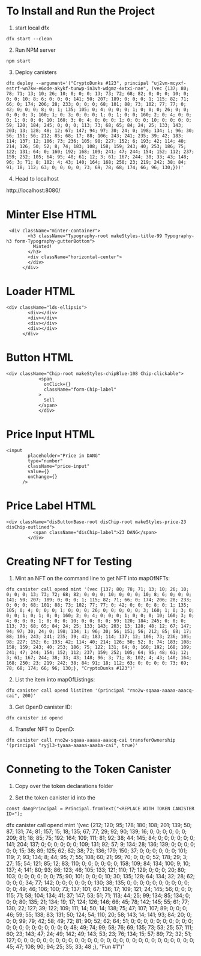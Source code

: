 # To Install and Run the Project

1. start local dfx

```
dfx start --clean
```

2. Run NPM server

```
npm start
```

3. Deploy canisters

```
dfx deploy --argument='("CryptoDunks #123", principal "uj2vm-mcyxf-estrf-wn7kw-e6ode-akykf-tunwp-in3vh-wdgmz-4xtxi-nae", (vec {137; 80; 78; 71; 13; 10; 26; 10; 0; 0; 0; 13; 73; 72; 68; 82; 0; 0; 0; 10; 0; 0; 0; 10; 8; 6; 0; 0; 0; 141; 50; 207; 189; 0; 0; 0; 1; 115; 82; 71; 66; 0; 174; 206; 28; 233; 0; 0; 0; 68; 101; 88; 73; 102; 77; 77; 0; 42; 0; 0; 0; 8; 0; 1; 135; 105; 0; 4; 0; 0; 0; 1; 0; 0; 0; 26; 0; 0; 0; 0; 0; 3; 160; 1; 0; 3; 0; 0; 0; 1; 0; 1; 0; 0; 160; 2; 0; 4; 0; 0; 0; 1; 0; 0; 0; 10; 160; 3; 0; 4; 0; 0; 0; 1; 0; 0; 0; 10; 0; 0; 0; 0; 59; 120; 184; 245; 0; 0; 0; 113; 73; 68; 65; 84; 24; 25; 133; 143; 203; 13; 128; 48; 12; 67; 147; 94; 97; 30; 24; 0; 198; 134; 1; 96; 30; 56; 151; 56; 212; 85; 68; 17; 88; 106; 243; 241; 235; 39; 42; 183; 114; 137; 12; 106; 73; 236; 105; 98; 227; 152; 6; 193; 42; 114; 40; 214; 126; 50; 52; 8; 74; 183; 108; 158; 159; 243; 40; 253; 186; 75; 122; 131; 64; 0; 160; 192; 168; 109; 241; 47; 244; 154; 152; 112; 237; 159; 252; 105; 64; 95; 48; 61; 12; 3; 61; 167; 244; 38; 33; 43; 148; 96; 3; 71; 8; 102; 4; 43; 140; 164; 168; 250; 23; 219; 242; 38; 84; 91; 18; 112; 63; 0; 0; 0; 0; 73; 69; 78; 68; 174; 66; 96; 130;}))'
```

4. Head to localhost

http://localhost:8080/

# Minter Else HTML

```
 <div className="minter-container">
        <h3 className="Typography-root makeStyles-title-99 Typography-h3 form-Typography-gutterBottom">
          Minted!
        </h3>
        <div className="horizontal-center">
        </div>
      </div>

```

# Loader HTML

```
<div className="lds-ellipsis">
        <div></div>
        <div></div>
        <div></div>
        <div></div>
      </div>
```

# Button HTML

```
<div className="Chip-root makeStyles-chipBlue-108 Chip-clickable">
            <span
              onClick={}
              className="form-Chip-label"
            >
              Sell
            </span>
            </div>
```

# Price Input HTML

```
<input
        placeholder="Price in DANG"
        type="number"
        className="price-input"
        value={}
        onChange={}
      />
```

# Price Label HTML

```
<div className="disButtonBase-root disChip-root makeStyles-price-23 disChip-outlined">
          <span className="disChip-label">23 DANG</span>
        </div>
```

# Creating NFT for Testing

1. Mint an NFT on the command line to get NFT into mapOfNFTs:

```
dfx canister call opend mint '(vec {137; 80; 78; 71; 13; 10; 26; 10; 0; 0; 0; 13; 73; 72; 68; 82; 0; 0; 0; 10; 0; 0; 0; 10; 8; 6; 0; 0; 0; 141; 50; 207; 189; 0; 0; 0; 1; 115; 82; 71; 66; 0; 174; 206; 28; 233; 0; 0; 0; 68; 101; 88; 73; 102; 77; 77; 0; 42; 0; 0; 0; 8; 0; 1; 135; 105; 0; 4; 0; 0; 0; 1; 0; 0; 0; 26; 0; 0; 0; 0; 0; 3; 160; 1; 0; 3; 0; 0; 0; 1; 0; 1; 0; 0; 160; 2; 0; 4; 0; 0; 0; 1; 0; 0; 0; 10; 160; 3; 0; 4; 0; 0; 0; 1; 0; 0; 0; 10; 0; 0; 0; 0; 59; 120; 184; 245; 0; 0; 0; 113; 73; 68; 65; 84; 24; 25; 133; 143; 203; 13; 128; 48; 12; 67; 147; 94; 97; 30; 24; 0; 198; 134; 1; 96; 30; 56; 151; 56; 212; 85; 68; 17; 88; 106; 243; 241; 235; 39; 42; 183; 114; 137; 12; 106; 73; 236; 105; 98; 227; 152; 6; 193; 42; 114; 40; 214; 126; 50; 52; 8; 74; 183; 108; 158; 159; 243; 40; 253; 186; 75; 122; 131; 64; 0; 160; 192; 168; 109; 241; 47; 244; 154; 152; 112; 237; 159; 252; 105; 64; 95; 48; 61; 12; 3; 61; 167; 244; 38; 33; 43; 148; 96; 3; 71; 8; 102; 4; 43; 140; 164; 168; 250; 23; 219; 242; 38; 84; 91; 18; 112; 63; 0; 0; 0; 0; 73; 69; 78; 68; 174; 66; 96; 130;}, "CryptoDunks #123")'
```

2. List the item into mapOfListings:

```
dfx canister call opend listItem '(principal "rno2w-sqaaa-aaaaa-aaacq-cai", 200)'
```

3. Get OpenD canister ID:

```
dfx canister id opend
```

4. Transfer NFT to OpenD:

```
dfx canister call rno2w-sqaaa-aaaaa-aaacq-cai transferOwnership '(principal "ryjl3-tyaaa-aaaaa-aaaba-cai", true)'
```

# Conneting to the Token Canister

1. Copy over the token declarations folder

2. Set the token canister id into the <REPLACE WITH TOKEN CANISTER ID>

```
const dangPrincipal = Principal.fromText("<REPLACE WITH TOKEN CANISTER ID>");
```
dfx canister call opend mint '(vec {212; 120; 95; 178; 180; 108; 201; 139; 50; 87; 131; 74; 81; 157; 15; 18; 135; 67; 77; 29; 92; 90; 139; 16; 0; 0; 0; 0; 0; 0; 209; 81; 18; 85; 75; 192; 164; 109; 111; 81; 92; 38; 44; 145; 84; 0; 0; 0; 0; 0; 0; 141; 204; 137; 0; 0; 0; 0; 0; 0; 109; 131; 92; 57; 9; 134; 28; 136; 139; 0; 0; 0; 0; 0; 0; 15; 38; 89; 125; 62; 82; 38; 72; 136; 179; 150; 37; 0; 0; 0; 0; 0; 0; 101; 119; 7; 93; 134; 8; 44; 95; 7; 55; 108; 60; 21; 99; 70; 0; 0; 0; 52; 178; 29; 3; 27; 15; 54; 121; 85; 12; 83; 110; 0; 0; 0; 0; 0; 0; 158; 109; 84; 134; 100; 9; 10; 137; 4; 141; 80; 93; 86; 123; 46; 105; 133; 121; 110; 17; 129; 0; 0; 0; 20; 80; 103; 0; 0; 0; 0; 0; 0; 75; 90; 101; 0; 0; 0; 10; 30; 135; 128; 64; 134; 32; 28; 62; 0; 0; 0; 34; 77; 142; 0; 0; 0; 0; 0; 0; 130; 38; 135; 0; 0; 0; 0; 0; 0; 0; 0; 0; 0; 0; 0; 49; 46; 106; 100; 73; 137; 101; 67; 136; 17; 109; 121; 24; 145; 56; 0; 0; 0; 115; 71; 58; 104; 134; 41; 37; 147; 53; 51; 71; 113; 44; 25; 99; 134; 85; 134; 0; 0; 0; 80; 135; 21; 134; 19; 17; 124; 126; 146; 66; 45; 78; 142; 145; 55; 61; 77; 130; 22; 127; 39; 122; 109; 111; 14; 50; 14; 138; 75; 47; 107; 107; 89; 0; 0; 0; 46; 59; 55; 138; 83; 131; 50; 124; 54; 110; 20; 58; 143; 14; 141; 93; 84; 20; 0; 0; 0; 99; 79; 42; 58; 49; 72; 81; 90; 52; 62; 64; 51; 0; 0; 0; 0; 0; 0; 0; 0; 0; 0; 0; 0; 0; 0; 0; 0; 0; 0; 0; 0; 48; 49; 74; 99; 58; 76; 69; 135; 73; 53; 25; 57; 111; 60; 23; 143; 47; 24; 49; 142; 49; 143; 53; 23; 76; 134; 15; 57; 89; 72; 32; 51; 127; 0; 0; 0; 0; 0; 0; 0; 0; 0; 0; 0; 0; 0; 0; 0; 0; 0; 0; 0; 0; 0; 0; 0; 0; 0; 0; 0; 0; 45; 47; 108; 90; 94; 25; 35; 33; 48
;}, "Fun #1")'
